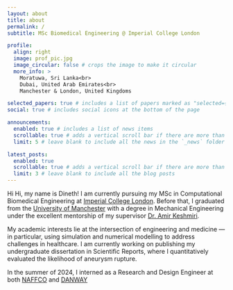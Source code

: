 ```yaml
---
layout: about
title: about
permalink: /
subtitle: MSc Biomedical Engineering @ Imperial College London

profile:
  align: right
  image: prof_pic.jpg
  image_circular: false # crops the image to make it circular
  more_info: >
    Moratuwa, Sri Lanka<br>
    Dubai, United Arab Emirates<br>
    Manchester & London, United Kingdoms

selected_papers: true # includes a list of papers marked as "selected={true}"
social: true # includes social icons at the bottom of the page

announcements:
  enabled: true # includes a list of news items
  scrollable: true # adds a vertical scroll bar if there are more than 3 news items
  limit: 5 # leave blank to include all the news in the `_news` folder

latest_posts:
  enabled: true
  scrollable: true # adds a vertical scroll bar if there are more than 3 new posts items
  limit: 3 # leave blank to include all the blog posts
---
```


Hi Hi, my name is Dineth! I am currently pursuing my MSc in Computational Biomedical Engineering at [Imperial College London](https://www.imperial.ac.uk). Before that, I graduated from the [University of Manchester](https://www.manchester.ac.uk) with a degree in Mechanical Engineering under the excellent mentorship of my supervisor [Dr. Amir Keshmiri](https://research.manchester.ac.uk/en/persons/a.keshmiri).

My academic interests lie at the intersection of engineering and medicine — in particular, using simulation and numerical modelling to address challenges in healthcare. I am currently working on publishing my undergraduate dissertation in Scientific Reports, where I quantitatively evaluated the likelihood of aneurysm rupture.

In the summer of 2024, I interned as a Research and Design Engineer at both [NAFFCO](https://www.naffco.com) and [DANWAY](https://danwaygroup.com)

